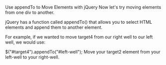 Use appendTo to Move Elements with jQuery
Now let's try moving elements from one div to another.

jQuery has a function called appendTo() that allows you to select HTML elements and append them to another element.

For example, if we wanted to move target4 from our right well to our left well, we would use:

$("#target4").appendTo("#left-well");
Move your target2 element from your left-well to your right-well.